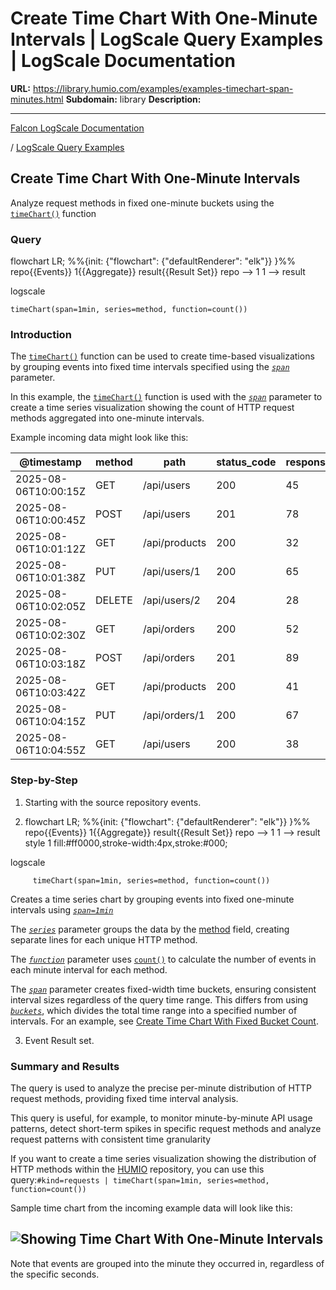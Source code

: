 # Create Time Chart With One-Minute Intervals | LogScale Query Examples | LogScale Documentation

**URL:** https://library.humio.com/examples/examples-timechart-span-minutes.html
**Subdomain:** library
**Description:** 

---

[Falcon LogScale Documentation](https://library.humio.com)

/ [LogScale Query Examples](examples.html)

## Create Time Chart With One-Minute Intervals

Analyze request methods in fixed one-minute buckets using the [`timeChart()`](https://library.humio.com/data-analysis/functions-timechart.html) function 

### Query

flowchart LR; %%{init: {"flowchart": {"defaultRenderer": "elk"}} }%% repo{{Events}} 1{{Aggregate}} result{{Result Set}} repo --> 1 1 --> result

logscale
    
    
    timeChart(span=1min, series=method, function=count())

### Introduction

The [`timeChart()`](https://library.humio.com/data-analysis/functions-timechart.html) function can be used to create time-based visualizations by grouping events into fixed time intervals specified using the [_`span`_](https://library.humio.com/data-analysis/functions-timechart.html#query-functions-timechart-span) parameter. 

In this example, the [`timeChart()`](https://library.humio.com/data-analysis/functions-timechart.html) function is used with the [_`span`_](https://library.humio.com/data-analysis/functions-timechart.html#query-functions-timechart-span) parameter to create a time series visualization showing the count of HTTP request methods aggregated into one-minute intervals. 

Example incoming data might look like this: 

@timestamp| method| path| status_code| response_time  
---|---|---|---|---  
2025-08-06T10:00:15Z| GET| /api/users| 200| 45  
2025-08-06T10:00:45Z| POST| /api/users| 201| 78  
2025-08-06T10:01:12Z| GET| /api/products| 200| 32  
2025-08-06T10:01:38Z| PUT| /api/users/1| 200| 65  
2025-08-06T10:02:05Z| DELETE| /api/users/2| 204| 28  
2025-08-06T10:02:30Z| GET| /api/orders| 200| 52  
2025-08-06T10:03:18Z| POST| /api/orders| 201| 89  
2025-08-06T10:03:42Z| GET| /api/products| 200| 41  
2025-08-06T10:04:15Z| PUT| /api/orders/1| 200| 67  
2025-08-06T10:04:55Z| GET| /api/users| 200| 38  
  
### Step-by-Step

  1. Starting with the source repository events.

  2. flowchart LR; %%{init: {"flowchart": {"defaultRenderer": "elk"}} }%% repo{{Events}} 1{{Aggregate}} result{{Result Set}} repo --> 1 1 --> result style 1 fill:#ff0000,stroke-width:4px,stroke:#000;

logscale
         
         timeChart(span=1min, series=method, function=count())

Creates a time series chart by grouping events into fixed one-minute intervals using [_`span=1min`_](https://library.humio.com/data-analysis/functions-timechart.html#query-functions-timechart-span)

The [_`series`_](https://library.humio.com/data-analysis/functions-timechart.html#query-functions-timechart-series) parameter groups the data by the [method](https://library.humio.com/logscale-repo-schema/logscale-repo-schema-humio-activity-terms-request.html) field, creating separate lines for each unique HTTP method. 

The [_`function`_](https://library.humio.com/data-analysis/functions-timechart.html#query-functions-timechart-function) parameter uses [`count()`](https://library.humio.com/data-analysis/functions-count.html) to calculate the number of events in each minute interval for each method. 

The [_`span`_](https://library.humio.com/data-analysis/functions-timechart.html#query-functions-timechart-span) parameter creates fixed-width time buckets, ensuring consistent interval sizes regardless of the query time range. This differs from using [_`buckets`_](https://library.humio.com/data-analysis/functions-timechart.html#query-functions-timechart-buckets), which divides the total time range into a specified number of intervals. For an example, see [Create Time Chart With Fixed Bucket Count](examples-timechart-method-buckets.html "Create Time Chart With Fixed Bucket Count"). 

  3. Event Result set.




### Summary and Results

The query is used to analyze the precise per-minute distribution of HTTP request methods, providing fixed time interval analysis. 

This query is useful, for example, to monitor minute-by-minute API usage patterns, detect short-term spikes in specific request methods and analyze request patterns with consistent time granularity 

If you want to create a time series visualization showing the distribution of HTTP methods within the [HUMIO](https://library.humio.com/logscale-repo-schema/logscale-repo-schema-humio.html) repository, you can use this query:`#kind=requests | timeChart(span=1min, series=method, function=count())`

Sample time chart from the incoming example data will look like this: 

![Showing Time Chart With One-Minute Intervals](images/timechart-one-min-span-method.png)  
---  
  
Note that events are grouped into the minute they occurred in, regardless of the specific seconds.
